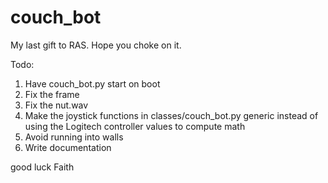 # couch_bot

My last gift to RAS. Hope you choke on it.

Todo:
1. Have couch_bot.py start on boot
2. Fix the frame
3. Fix the nut.wav
4. Make the joystick functions in classes/couch_bot.py generic instead of using the Logitech controller values to compute math
5. Avoid running into walls
6. Write documentation

good luck Faith
